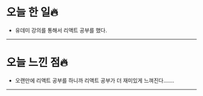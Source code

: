 # 오늘 한 일🔥

- 유데미 강의를 통해서 리액트 공부를 했다.

---

# 오늘 느낀 점🔥

- 오랜만에 리액트 공부를 하니까 리액트 공부가 더 재미있게 느껴진다.......

---
